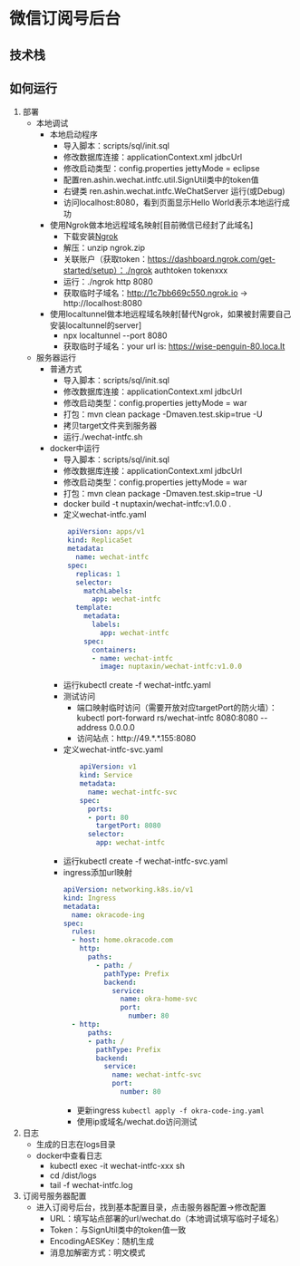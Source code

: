 # 微信订阅号后台
## 技术栈
## 如何运行
1. 部署
    * 本地调试
        * 本地启动程序
            * 导入脚本：scripts/sql/init.sql
            * 修改数据库连接：applicationContext.xml jdbcUrl
            * 修改启动类型：config.properties jettyMode = eclipse
            * 配置ren.ashin.wechat.intfc.util.SignUtil类中的token值
            * 右键类 ren.ashin.wechat.intfc.WeChatServer 运行(或Debug)
            * 访问localhost:8080，看到页面显示Hello World表示本地运行成功
        * 使用Ngrok做本地远程域名映射[目前微信已经封了此域名]
            * 下载安装[Ngrok](https://ngrok.com/download)
            * 解压：unzip ngrok.zip
            * 关联账户（获取token：https://dashboard.ngrok.com/get-started/setup）：./ngrok authtoken tokenxxx
            * 运行：./ngrok http 8080
            * 获取临时子域名：http://1c7bb669c550.ngrok.io -> http://localhost:8080
        * 使用localtunnel做本地远程域名映射[替代Ngrok，如果被封需要自己安装localtunnel的server]
            * npx localtunnel --port 8080
            * 获取临时子域名：your url is: https://wise-penguin-80.loca.lt
    * 服务器运行
        * 普通方式
            * 导入脚本：scripts/sql/init.sql
            * 修改数据库连接：applicationContext.xml jdbcUrl
            * 修改启动类型：config.properties jettyMode = war
            * 打包：mvn clean package -Dmaven.test.skip=true -U
            * 拷贝target文件夹到服务器
            * 运行./wechat-intfc.sh
        * docker中运行
            * 导入脚本：scripts/sql/init.sql
            * 修改数据库连接：applicationContext.xml jdbcUrl
            * 修改启动类型：config.properties jettyMode = war
            * 打包：mvn clean package -Dmaven.test.skip=true -U
            * docker build -t nuptaxin/wechat-intfc:v1.0.0 .
            * 定义wechat-intfc.yaml
                ```yaml
                 apiVersion: apps/v1
                 kind: ReplicaSet
                 metadata:
                   name: wechat-intfc
                 spec:
                   replicas: 1
                   selector:
                     matchLabels:
                       app: wechat-intfc
                   template:
                     metadata:
                       labels:
                         app: wechat-intfc
                     spec:
                       containers:
                       - name: wechat-intfc
                         image: nuptaxin/wechat-intfc:v1.0.0
                ```
            * 运行kubectl create -f wechat-intfc.yaml
            * 测试访问
                * 端口映射临时访问（需要开放对应targetPort的防火墙）：kubectl port-forward rs/wechat-intfc 8080:8080 --address 0.0.0.0
                * 访问站点：http://49.\*.\*.155:8080
            * 定义wechat-intfc-svc.yaml
                ```yaml
                    apiVersion: v1
                    kind: Service
                    metadata:
                      name: wechat-intfc-svc
                    spec:
                      ports:
                      - port: 80
                        targetPort: 8080
                      selector:
                        app: wechat-intfc
                ```
            * 运行kubectl create -f wechat-intfc-svc.yaml
            * ingress添加url映射
                ```yaml
                apiVersion: networking.k8s.io/v1
                kind: Ingress
                metadata:
                  name: okracode-ing
                spec:
                  rules:
                  - host: home.okracode.com
                    http:
                      paths:
                        - path: /
                          pathType: Prefix
                          backend:
                            service:
                              name: okra-home-svc
                              port:
                                number: 80
                  - http:
                      paths:
                      - path: /
                        pathType: Prefix
                        backend:
                          service:
                            name: wechat-intfc-svc
                            port:
                              number: 80
                ```
                * 更新ingress
                   `kubectl apply -f okra-code-ing.yaml`
                * 使用ip或域名/wechat.do访问测试
2. 日志
    * 生成的日志在logs目录
    * docker中查看日志
        * kubectl exec -it wechat-intfc-xxx sh
        * cd /dist/logs
        * tail -f wechat-intfc.log
3. 订阅号服务器配置
    * 进入订阅号后台，找到基本配置目录，点击服务器配置->修改配置
        * URL：填写站点部署的url/wechat.do（本地调试填写临时子域名）
        * Token：与SignUtil类中的token值一致
        * EncodingAESKey：随机生成
        * 消息加解密方式：明文模式
                  
